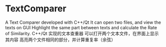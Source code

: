 # TextComparer
A Text Comparer developed with C++/Qt
It can open two files, and view the texts on GUI
Highlight the same part between texts and calculate the Rate of Similarity.
C++/Qt 实现的文本查重器
可以打开两个文本文件，在界面上显示其内容
高亮两个文件相同的部分，并计算重复率（余弦）
